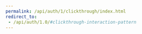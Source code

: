 ```yaml
---
permalink: /api/auth/1/clickthrough/index.html
redirect_to: 
 - /api/auth/1.0/#clickthrough-interaction-pattern
---
```

